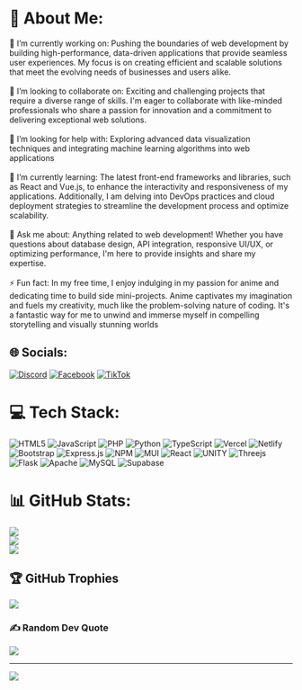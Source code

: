 # 💫 About Me:
🔭 I’m currently working on: Pushing the boundaries of web development by building high-performance, data-driven applications that provide seamless user experiences. My focus is on creating efficient and scalable solutions that meet the evolving needs of businesses and users alike.<br><br>👯 I’m looking to collaborate on: Exciting and challenging projects that require a diverse range of skills. I'm eager to collaborate with like-minded professionals who share a passion for innovation and a commitment to delivering exceptional web solutions.<br><br>🤝 I’m looking for help with: Exploring advanced data visualization techniques and integrating machine learning algorithms into web applications<br><br>🌱 I’m currently learning: The latest front-end frameworks and libraries, such as React and Vue.js, to enhance the interactivity and responsiveness of my applications. Additionally, I am delving into DevOps practices and cloud deployment strategies to streamline the development process and optimize scalability.<br><br>💬 Ask me about: Anything related to web development! Whether you have questions about database design, API integration, responsive UI/UX, or optimizing performance, I'm here to provide insights and share my expertise.<br><br>⚡ Fun fact: In my free time, I enjoy indulging in my passion for anime and dedicating time to build side mini-projects. Anime captivates my imagination and fuels my creativity, much like the problem-solving nature of coding. It's a fantastic way for me to unwind and immerse myself in compelling storytelling and visually stunning worlds


## 🌐 Socials:
[![Discord](https://img.shields.io/badge/Discord-%237289DA.svg?logo=discord&logoColor=white)](https://discord.gg/flick2003) [![Facebook](https://img.shields.io/badge/Facebook-%231877F2.svg?logo=Facebook&logoColor=white)](https://facebook.com/vliwahadri) [![TikTok](https://img.shields.io/badge/TikTok-%23000000.svg?logo=TikTok&logoColor=white)](https://tiktok.com/@vextorfx) 

# 💻 Tech Stack:
![HTML5](https://img.shields.io/badge/html5-%23E34F26.svg?style=flat&logo=html5&logoColor=white) ![JavaScript](https://img.shields.io/badge/javascript-%23323330.svg?style=flat&logo=javascript&logoColor=%23F7DF1E) ![PHP](https://img.shields.io/badge/php-%23777BB4.svg?style=flat&logo=php&logoColor=white) ![Python](https://img.shields.io/badge/python-3670A0?style=flat&logo=python&logoColor=ffdd54) ![TypeScript](https://img.shields.io/badge/typescript-%23007ACC.svg?style=flat&logo=typescript&logoColor=white) ![Vercel](https://img.shields.io/badge/vercel-%23000000.svg?style=flat&logo=vercel&logoColor=white) ![Netlify](https://img.shields.io/badge/netlify-%23000000.svg?style=flat&logo=netlify&logoColor=#00C7B7) ![Bootstrap](https://img.shields.io/badge/bootstrap-%23563D7C.svg?style=flat&logo=bootstrap&logoColor=white) ![Express.js](https://img.shields.io/badge/express.js-%23404d59.svg?style=flat&logo=express&logoColor=%2361DAFB) ![NPM](https://img.shields.io/badge/NPM-%23000000.svg?style=flat&logo=npm&logoColor=white) ![MUI](https://img.shields.io/badge/MUI-%230081CB.svg?style=flat&logo=material-ui&logoColor=white) ![React](https://img.shields.io/badge/react-%2320232a.svg?style=flat&logo=react&logoColor=%2361DAFB) ![UNITY](https://img.shields.io/badge/Unity-%2320232a.svg?style=flat&logo=unity&logoColor=white) ![Threejs](https://img.shields.io/badge/threejs-black?style=flat&logo=three.js&logoColor=white) ![Flask](https://img.shields.io/badge/flask-%23000.svg?style=flat&logo=flask&logoColor=white) ![Apache](https://img.shields.io/badge/apache-%23D42029.svg?style=flat&logo=apache&logoColor=white) ![MySQL](https://img.shields.io/badge/mysql-%2300f.svg?style=flat&logo=mysql&logoColor=white) 	![Supabase](https://img.shields.io/badge/Supabase-3ECF8E?style=flat&logo=supabase&logoColor=white)
# 📊 GitHub Stats:
![](https://github-readme-stats.vercel.app/api?username=liwa-dev&theme=dark&hide_border=false&include_all_commits=false&count_private=false)<br/>
![](https://github-readme-streak-stats.herokuapp.com/?user=liwa-dev&theme=dark&hide_border=false)<br/>
![](https://github-readme-stats.vercel.app/api/top-langs/?username=liwa-dev&theme=dark&hide_border=false&include_all_commits=false&count_private=false&layout=compact)

## 🏆 GitHub Trophies
![](https://github-profile-trophy.vercel.app/?username=liwa-dev&theme=discord&no-frame=false&no-bg=true&margin-w=4)

### ✍️ Random Dev Quote
![](https://quotes-github-readme.vercel.app/api?type=horizontal&theme=dark)

---
[![](https://visitcount.itsvg.in/api?id=liwa-dev&icon=0&color=9)](https://visitcount.itsvg.in)

<!-- Proudly created with GPRM ( https://gprm.itsvg.in ) -->
